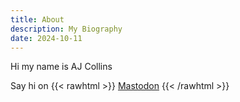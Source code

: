 ```yaml
---
title: About
description: My Biography
date: 2024-10-11
---
```


Hi my name is AJ Collins

Say hi on
{{< rawhtml >}}
<a rel="me" href="https://sfba.social/@tortuguita">Mastodon</a>
{{< /rawhtml >}}
